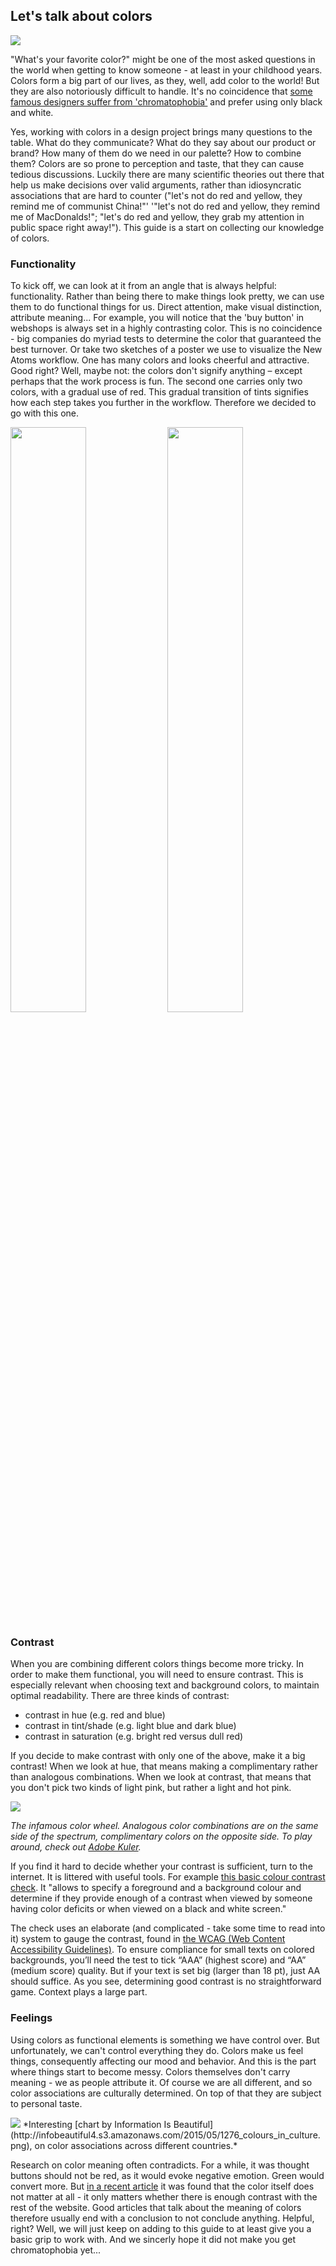 ## Let's talk about colors

<img src="http://i.imgur.com/REhWprI.jpg">

"What's your favorite color?" might be one of the most asked questions in the world when getting to know someone - at least in your childhood years. Colors form a big part of our lives, as they, well, add color to the world! But they are also notoriously difficult to handle. It's no coincidence that [some famous designers suffer from 'chromatophobia'](http://designobserver.com/article.php?id=37586) and prefer using only black and white.

Yes, working with colors in a design project brings many questions to the table. What do they communicate? What do they say about our product or brand? How many of them do we need in our palette? How to combine them? Colors are so prone to perception and taste, that they can cause tedious discussions. Luckily there are many scientific theories out there that help us make decisions over valid arguments, rather than idiosyncratic associations that are hard to counter ("let's not do red and yellow, they remind me of communist China!"' '"let's not do red and yellow, they remind me of MacDonalds!"; "let's do red and yellow, they grab my attention in public space right away!").
This guide is a start on collecting our knowledge of  colors.


### Functionality
To kick off, we can look at it from an angle that is always helpful: functionality. Rather than being there to make things look pretty, we can use them to do functional things for us. Direct attention, make visual distinction, attribute meaning... For example, you will notice that the 'buy button' in webshops is always set in a highly contrasting color. This is no coincidence - big companies do myriad tests to determine the color that guaranteed the best turnover. Or take two sketches of a poster we use to visualize the New Atoms workflow. One has many colors and looks cheerful and attractive. Good right? Well, maybe not: the colors don't signify anything – except perhaps that the work process is fun.
The second one carries only two colors, with a gradual use of red. This gradual transition of tints signifies how each step takes you further in the workflow. Therefore we decided to go with this one.

<img src="http://i.imgur.com/xR5BJLn.jpg" width="49%">
<img src="http://i.imgur.com/hiytmFg.jpg" width="49%">

### Contrast
When you are combining different colors things become more tricky. In order to make them functional, you will need to ensure contrast. This is especially relevant when choosing text and background colors, to maintain optimal readability. There are three kinds of contrast:

* contrast in hue (e.g. red and blue)
* contrast in tint/shade (e.g. light blue and dark blue)
* contrast in saturation (e.g. bright red versus dull red)

If you decide to make contrast with only one of the above, make it a big contrast! When we look at hue, that means making a complimentary rather than analogous combinations. When we look at contrast, that means that you don't pick two kinds of light pink, but rather a light and hot pink.

<img src="http://i.imgur.com/6iVSiFM.jpg">

*The infamous color wheel. Analogous color combinations are on the same side of the spectrum, complimentary colors on the opposite side. To play around, check out [Adobe Kuler](https://color.adobe.com/).*

If you find it hard to decide whether your contrast is sufficient, turn to the internet. It is littered with useful tools. For example [this basic colour contrast check](https://snook.ca/technical/colour_contrast/colour.html#fg=33FF33,bg=333333). It "allows to specify a foreground and a background colour and determine if they provide enough of a contrast when viewed by someone having color deficits or when viewed on a black and white screen."

The check uses an elaborate (and complicated - take some time to read into it) system to gauge the contrast, found in [the WCAG (Web Content Accessibility Guidelines)](https://www.w3.org/TR/WCAG20). To ensure compliance for small texts on colored backgrounds, you’ll need the test to tick “AAA” (highest score) and “AA” (medium score) quality. But if your text is set big (larger than 18 pt), just AA should suffice. As you see, determining good contrast is no straightforward game. Context plays a large part.

### Feelings
Using colors as functional elements is something we have control over. But unfortunately, we can't control everything they do. Colors make us feel things, consequently affecting our mood and behavior. And this is the part where things start to become messy. Colors themselves don't carry meaning - we as people attribute it. Of course we are all different, and so color associations are culturally determined. On top of that they are subject to personal taste.

<img src="http://infobeautiful4.s3.amazonaws.com/2015/05/1276_colours_in_culture.png">
*Interesting [chart by Information Is Beautiful](http://infobeautiful4.s3.amazonaws.com/2015/05/1276_colours_in_culture.png), on color associations across different countries.*

Research on color meaning often contradicts. For a while, it was thought buttons should not be red, as it would evoke negative emotion. Green would convert more. But [in a recent article](http://conversionxl.com/which-color-converts-the-best/) it was found that the color itself does not matter at all - it only matters whether there is enough contrast with the rest of the website.
Good articles that talk about the meaning of colors therefore usually end with a conclusion to not conclude anything. Helpful, right? Well, we will just keep on adding to this guide to at least give you a basic grip to work with. And we sincerly hope it did not make you get chromatophobia yet...
